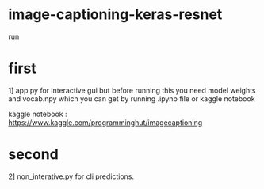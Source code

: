 # image-captioning-keras-resnet
run 
<br>

<h1> first </h1>
1] app.py for interactive gui but before running this you need model weights and vocab.npy which you can get by running .ipynb file or kaggle notebook

kaggle notebook : https://www.kaggle.com/programminghut/imagecaptioning

<h1> second </h1>
2] non_interative.py for cli predictions.


